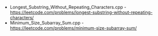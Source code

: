 - Longest_Substring_Without_Repeating_Characters.cpp - https://leetcode.com/problems/longest-substring-without-repeating-characters/
- Minimum_Size_Subarray_Sum.cpp - https://leetcode.com/problems/minimum-size-subarray-sum/
